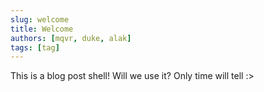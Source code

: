 ```yaml
---
slug: welcome
title: Welcome
authors: [mqvr, duke, alak]
tags: [tag]
---
```


This is a blog post shell! Will we use it? Only time will tell :>